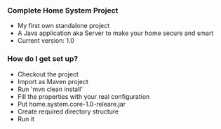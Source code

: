 ### Complete Home System Project ###

* My first own standalone project
* A Java application aka Server to make your home secure and smart
* Current version: 1.0

### How do I get set up? ###

* Checkout the project
* Import as Maven project
* Run 'mvn clean install'
* Fill the properties with your real configuration
* Put home.system.core-1.0-releare.jar
* Create required directory structure
* Run it